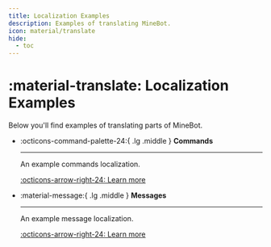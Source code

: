 ```yaml
---
title: Localization Examples
description: Examples of translating MineBot.
icon: material/translate
hide:
  - toc
---
```


# :material-translate: Localization Examples

Below you'll find examples of translating parts of MineBot.

<div class="grid cards" markdown>

-   :octicons-command-palette-24:{ .lg .middle } **Commands**

    ---

    An example commands localization.

    [:octicons-arrow-right-24: Learn more](./commands.md)

-   :material-message:{ .lg .middle } **Messages**

    ---

    An example message localization.

    [:octicons-arrow-right-24: Learn more](./messages.md)

</div>
